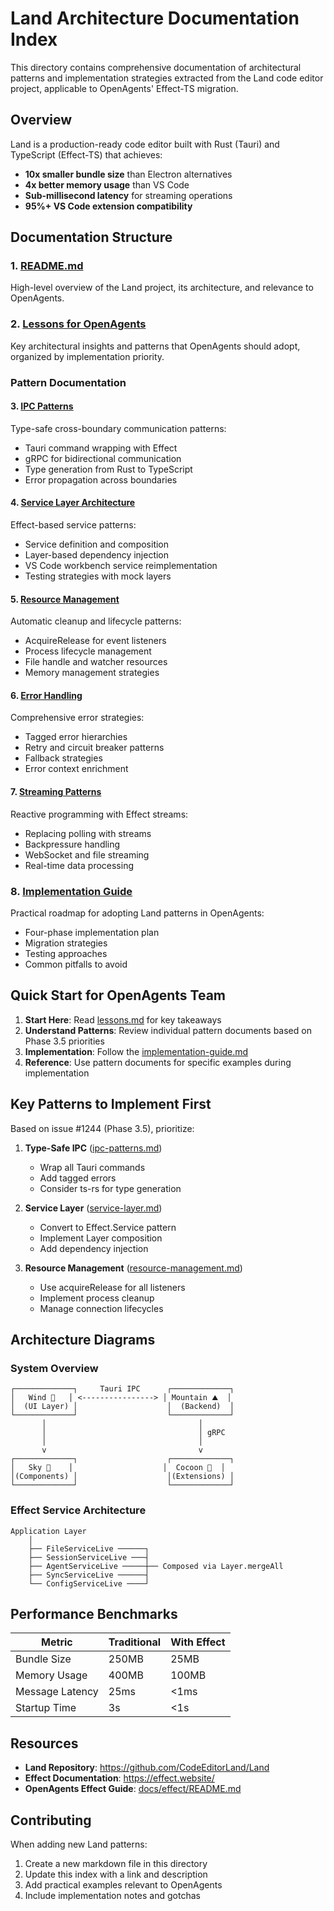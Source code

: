 # Land Architecture Documentation Index

This directory contains comprehensive documentation of architectural patterns and implementation strategies extracted from the Land code editor project, applicable to OpenAgents' Effect-TS migration.

## Overview

Land is a production-ready code editor built with Rust (Tauri) and TypeScript (Effect-TS) that achieves:
- **10x smaller bundle size** than Electron alternatives
- **4x better memory usage** than VS Code
- **Sub-millisecond latency** for streaming operations
- **95%+ VS Code extension compatibility**

## Documentation Structure

### 1. [README.md](./README.md)
High-level overview of the Land project, its architecture, and relevance to OpenAgents.

### 2. [Lessons for OpenAgents](./lessons.md)
Key architectural insights and patterns that OpenAgents should adopt, organized by implementation priority.

### Pattern Documentation

#### 3. [IPC Patterns](./ipc-patterns.md)
Type-safe cross-boundary communication patterns:
- Tauri command wrapping with Effect
- gRPC for bidirectional communication
- Type generation from Rust to TypeScript
- Error propagation across boundaries

#### 4. [Service Layer Architecture](./service-layer.md)
Effect-based service patterns:
- Service definition and composition
- Layer-based dependency injection
- VS Code workbench service reimplementation
- Testing strategies with mock layers

#### 5. [Resource Management](./resource-management.md)
Automatic cleanup and lifecycle patterns:
- AcquireRelease for event listeners
- Process lifecycle management
- File handle and watcher resources
- Memory management strategies

#### 6. [Error Handling](./error-handling.md)
Comprehensive error strategies:
- Tagged error hierarchies
- Retry and circuit breaker patterns
- Fallback strategies
- Error context enrichment

#### 7. [Streaming Patterns](./streaming-patterns.md)
Reactive programming with Effect streams:
- Replacing polling with streams
- Backpressure handling
- WebSocket and file streaming
- Real-time data processing

### 8. [Implementation Guide](./implementation-guide.md)
Practical roadmap for adopting Land patterns in OpenAgents:
- Four-phase implementation plan
- Migration strategies
- Testing approaches
- Common pitfalls to avoid

## Quick Start for OpenAgents Team

1. **Start Here**: Read [lessons.md](./lessons.md) for key takeaways
2. **Understand Patterns**: Review individual pattern documents based on Phase 3.5 priorities
3. **Implementation**: Follow the [implementation-guide.md](./implementation-guide.md)
4. **Reference**: Use pattern documents for specific examples during implementation

## Key Patterns to Implement First

Based on issue #1244 (Phase 3.5), prioritize:

1. **Type-Safe IPC** ([ipc-patterns.md](./ipc-patterns.md))
   - Wrap all Tauri commands
   - Add tagged errors
   - Consider ts-rs for type generation

2. **Service Layer** ([service-layer.md](./service-layer.md))
   - Convert to Effect.Service pattern
   - Implement Layer composition
   - Add dependency injection

3. **Resource Management** ([resource-management.md](./resource-management.md))
   - Use acquireRelease for all listeners
   - Implement process cleanup
   - Manage connection lifecycles

## Architecture Diagrams

### System Overview
```
┌─────────────┐     Tauri IPC      ┌─────────────┐
│   Wind 🍃   │ <----------------> │ Mountain ⛰️  │
│  (UI Layer) │                    │  (Backend)  │
└─────────────┘                    └─────────────┘
       │                                  │
       │                                  │ gRPC
       │                                  │
       v                                  v
┌─────────────┐                    ┌─────────────┐
│   Sky 🌌    │                    │  Cocoon 🦋  │
│(Components) │                    │(Extensions) │
└─────────────┘                    └─────────────┘
```

### Effect Service Architecture
```
Application Layer
    │
    ├── FileServiceLive ──────┐
    ├── SessionServiceLive ───┤
    ├── AgentServiceLive ─────┼── Composed via Layer.mergeAll
    ├── SyncServiceLive ──────┤
    └── ConfigServiceLive ────┘
```

## Performance Benchmarks

| Metric | Traditional | With Effect |
|--------|-------------|-------------|
| Bundle Size | 250MB | 25MB |
| Memory Usage | 400MB | 100MB |
| Message Latency | 25ms | <1ms |
| Startup Time | 3s | <1s |

## Resources

- **Land Repository**: https://github.com/CodeEditorLand/Land
- **Effect Documentation**: https://effect.website/
- **OpenAgents Effect Guide**: [docs/effect/README.md](../effect/README.md)

## Contributing

When adding new Land patterns:
1. Create a new markdown file in this directory
2. Update this index with a link and description
3. Add practical examples relevant to OpenAgents
4. Include implementation notes and gotchas
